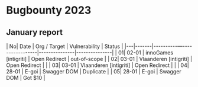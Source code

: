 # Bugbounty 2023

## January report
| No| Date  |      Org / Target          | Vulnerability |  Status       |
|---|-------|----------—-----------------|---------------|---------------|
| 01| 02-01 |  innoGames [intigriti]     | Open Redirect |  out-of-scope |
| 02| 03-01 |  Vlaanderen [intigriti]    | Open Redirect |               |
| 03| 03-01 |  Vlaanderen [intigriti]    | Open Redirect |               |
| 04| 28-01 | E-goi                     | Swagger DOM    | Duplicate      |
| 05| 28-01 | E-goi                      | Swagger DOM   | Got $10        | 
